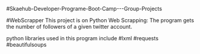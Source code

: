 #Skaehub-Developer-Programe-Boot-Camp---Group-Projects

#WebScrapper
  This project is on Python Web Scrapping: 
  The program gets the number of followers of a given twitter account.
  
 python libraries used in this program include
    #lxml
    #requests
    #beautifulsoups
